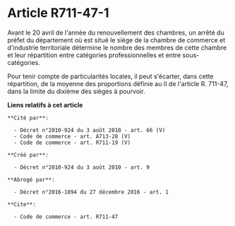 # Article R711-47-1

Avant le 20 avril de l'année du renouvellement des chambres, un arrêté du préfet du département où est situé le siège de la
chambre de commerce et d'industrie territoriale détermine le nombre des membres de cette chambre et leur répartition entre
catégories professionnelles et entre sous-catégories. 

Pour tenir compte de particularités locales, il peut s'écarter, dans cette répartition, de la moyenne des proportions définie
au II de l'article R. 711-47, dans la limite du dixième des sièges à pourvoir.

**Liens relatifs à cet article**

	**Cité par**:

	  - Décret n°2010-924 du 3 août 2010 - art. 66 (V)
	  - Code de commerce - art. A713-28 (V)
	  - Code de commerce - art. R711-19 (V)

	**Créé par**:

	  - Décret n°2010-924 du 3 août 2010 - art. 9

	**Abrogé par**:

	  - Décret n°2016-1894 du 27 décembre 2016 - art. 1

	**Cite**:

	  - Code de commerce - art. R711-47
